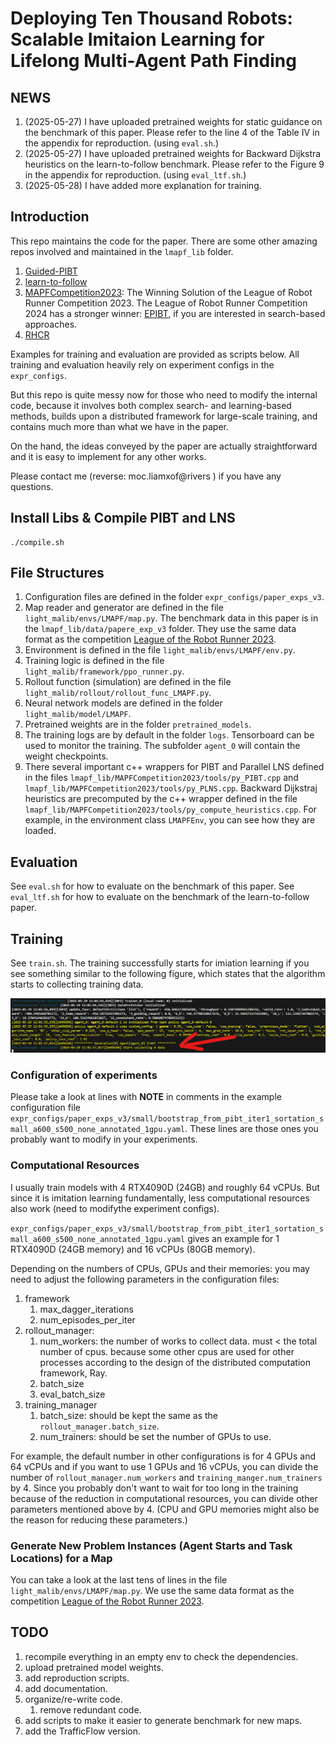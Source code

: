 # Deploying Ten Thousand Robots: Scalable Imitaion Learning for Lifelong Multi-Agent Path Finding

## NEWS
1. (2025-05-27) I have uploaded pretrained weights for static guidance on the benchmark of this paper. Please refer to the line 4 of the Table IV in the appendix for reproduction. (using `eval.sh`.)
2. (2025-05-27) I have uploaded pretrained weights for Backward Dijkstra heuristics on the learn-to-follow benchmark. Please refer to the Figure 9 in the appendix for reproduction. (using `eval_ltf.sh`.)
3. (2025-05-28) I have added more explanation for training.

## Introduction
This repo maintains the code for the paper. There are some other amazing repos involved and maintained in the `lmapf_lib` folder. 
1. [Guided-PIBT](https://github.com/nobodyczcz/Guided-PIBT)
2. [learn-to-follow](https://github.com/AIRI-Institute/learn-to-follow)
3. [MAPFCompetition2023](https://github.com/DiligentPanda/MAPF-LRR2023): The Winning Solution of the League of Robot Runner Competition 2023. The League of Robot Runner Competition 2024 has a stronger winner: [EPIBT](https://github.com/Straple/LORR24), if you are interested in search-based approaches.
4. [RHCR](https://github.com/Jiaoyang-Li/RHCR)

Examples for training and evaluation are provided as scripts below.  All training and evaluation heavily rely on experiment configs in the `expr_configs`. 

But this repo is quite messy now for those who need to modify the internal code, because it involves both complex search- and learning-based methods, builds upon a distributed framework for large-scale training, and contains much more than what we have in the paper.

On the hand, the ideas conveyed by the paper are actually straightforward and it is easy to implement for any other works.

Please contact me (reverse:
moc.liamxof@rivers
) if you have any questions.

## Install Libs & Compile PIBT and LNS
```
./compile.sh
```

## File Structures
1. Configuration files are defined in the folder `expr_configs/paper_exps_v3`.
2. Map reader and generator are defined in the file `light_malib/envs/LMAPF/map.py`. The benchmark data in this paper is in the `lmapf_lib/data/papere_exp_v3` folder. They use the same data format as the competition [League of the Robot Runner 2023](https://github.com/MAPF-Competition/Benchmark-Archive/tree/main/2023%20Competition).
3. Environment is defined in the file `light_malib/envs/LMAPF/env.py`.
4. Training logic is defined in the file `light_malib/framework/ppo_runner.py`.
5. Rollout function (simulation) are defined in the file `light_malib/rollout/rollout_func_LMAPF.py`.
6. Neural network models are defined in the folder `light_malib/model/LMAPF`.
7. Pretrained weights are in the folder `pretrained_models`.
8. The training logs are by default in the folder `logs`. Tensorboard can be used to monitor the training. The subfolder `agent_0` will contain the weight checkpoints.
9. There several important c++ wrappers for PIBT and Parallel LNS defined in the files `lmapf_lib/MAPFCompetition2023/tools/py_PIBT.cpp` and `lmapf_lib/MAPFCompetition2023/tools/py_PLNS.cpp`. Backward Dijkstraj heuristics are precomputed by the c++ wrapper defined in the file `lmapf_lib/MAPFCompetition2023/tools/py_compute_heuristics.cpp`. For example, in the environment class `LMAPFEnv`, you can see how they are loaded.

## Evaluation
See `eval.sh` for how to evaluate on the benchmark of this paper.
See `eval_ltf.sh` for how to evaluate on the benchmark of the learn-to-follow paper.

## Training
See `train.sh`. The training successfully starts for imiation learning if you see something similar to the following figure, which states that the algorithm starts to collecting training data.

![successful_run](figs/successful_run.png)

### Configuration of experiments
Please take a look at lines with **NOTE** in comments in the example configuration file `expr_configs/paper_exps_v3/small/bootstrap_from_pibt_iter1_sortation_small_a600_s500_none_annotated_1gpu.yaml`. These lines are those ones you probably want to modify in your experiments.

### Computational Resources
I usually train models with 4 RTX4090D (24GB) and roughly 64 vCPUs. But since it is imitation learning fundamentally, less computational resources also work (need to modifythe experiment configs). 

`expr_configs/paper_exps_v3/small/bootstrap_from_pibt_iter1_sortation_small_a600_s500_none_annotated_1gpu.yaml` gives an example for 1 RTX4090D (24GB memory) and 16 vCPUs (80GB memory).

Depending on the numbers of CPUs, GPUs and their memories: you may need to adjust the following parameters in the configuration files:
1. framework
    1. max_dagger_iterations
    2. num_episodes_per_iter
2. rollout_manager:
    1. num_workers: the number of works to collect data. must < the total number of cpus. because some other cpus are used for other processes according to the design of the distributed computation framework, Ray.
    2. batch_size
    3. eval_batch_size
3. training_manager
    1. batch_size: should be kept the same as the `rollout_manager.batch_size`.
    2. num_trainers: should be set the number of GPUs to use.

For example, the default number in other configurations is for 4 GPUs and 64 vCPUs and if you want to use 1 GPUs and 16 vCPUs, you can divide the number of `rollout_manager.num_workers` and `training_manger.num_trainers` by 4. Since you probably don't want to wait for too long in the training because of the reduction in computational resources, you can divide other parameters mentioned above by 4. (CPU and GPU memories might also be the reason for reducing these parameters.)

### Generate New Problem Instances (Agent Starts and Task Locations) for a Map
You can take a look at the last tens of lines in the file `light_malib/envs/LMAPF/map.py`. We use the same data format as the competition [League of the Robot Runner 2023](https://github.com/MAPF-Competition/Benchmark-Archive/tree/main/2023%20Competition).

## TODO
1. recompile everything in an empty env to check the dependencies.
2. upload pretrained model weights.
3. add reproduction scripts.
4. add documentation.
5. organize/re-write code.
    1. remove redundant code.
6. add scripts to make it easier to generate benchmark for new maps.
7. add the TrafficFlow version.
